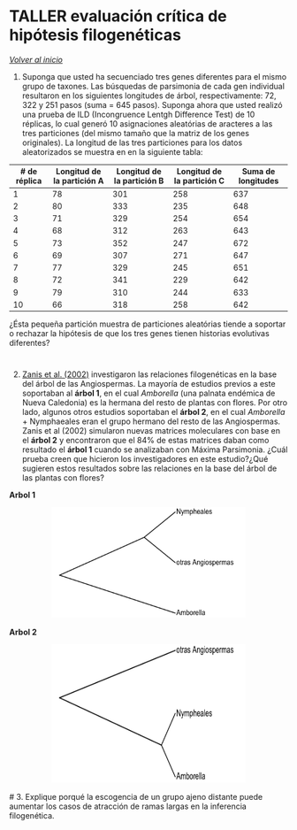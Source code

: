 # TALLER evaluación crítica de hipótesis filogenéticas

_[Volver al inicio](/README.md)_

1. Suponga que usted ha secuenciado tres genes diferentes para el mismo grupo de taxones. Las búsquedas de parsimonia de cada gen individual resultaron en los siguientes longitudes de árbol, respectivamente: 72, 322 y 251 pasos (suma = 645 pasos). Suponga ahora que usted realizó una prueba de ILD (Incongruence Lentgh Difference Test) de 10 réplicas, lo cual generó 10 asignaciones aleatórias de aracteres a las tres particiones (del mismo tamaño que la matriz de los genes originales). La longitud de las tres particiones para los datos aleatorizados se muestra en en la siguiente tabla:

|# de réplica|Longitud de la partición A|Longitud de la partición B|Longitud de la partición C|Suma de longitudes|
|---|---|---|---|---|
|1|78|301|258|637|
|2|80|333|235|648|
|3|71|329|254|654|
|4|68|312|263|643|
|5|73|352|247|672|
|6|69|307|271|647|
|7|77|329|245|651|
|8|72|341|229|642|
|9|79|310|244|633|
|10|66|318|258|642|

¿Ésta pequeña partición muestra de particiones aleatórias tiende a soportar o rechazar la hipótesis de que los tres genes tienen historias evolutivas diferentes?

#

2. [Zanis et al. (2002)](https://www.pnas.org/content/99/10/6848.short) investigaron las relaciones filogenéticas en la base del árbol de las Angiospermas. La mayoría de estudios previos a este soportaban al **árbol 1**, en el cual _Amborella_ (una palnata endémica de Nueva Caledonia) es la hermana del resto de plantas con flores. Por otro lado, algunos otros estudios soportaban el **árbol 2**, en el cual _Amborella_ + Nymphaeales eran el grupo hermano del resto de las Angiospermas. Zanis et al (2002) simularon nuevas matrices moleculares con base en el **árbol 2** y encontraron que el 84% de estas matrices daban como resultado el **árbol 1** cuando se analizaban con Máxima Parsimonia. ¿Cuál prueba creen que hicieron los investigadores en este estudio?¿Qué sugieren estos resultados sobre las relaciones en la base del árbol de las plantas con flores?

**Arbol 1**

<p align="center">
  <img src="https://github.com/jaaguirresant/Sistematica-Filogenetica/blob/master/clase_10/arbol1.png" width="350" height="200" />
</p>

**Arbol 2**

<p align="center">
  <img src="https://github.com/jaaguirresant/Sistematica-Filogenetica/blob/master/clase_10/arbol2.png" width="350" height="250" />
</p>
#
3. Explique porqué la escogencia de un grupo ajeno distante puede aumentar los casos de atracción de ramas largas en la inferencia filogenética.
